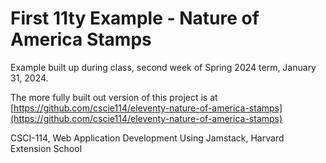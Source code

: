# First 11ty Example - Nature of America Stamps

Example built up during class, second week of Spring 2024 term, January 31, 2024.

The more fully built out version of this project is at [https://github.com/cscie114/eleventy-nature-of-america-stamps](https://github.com/cscie114/eleventy-nature-of-america-stamps)

CSCI-114, Web Application Development Using Jamstack, Harvard Extension School